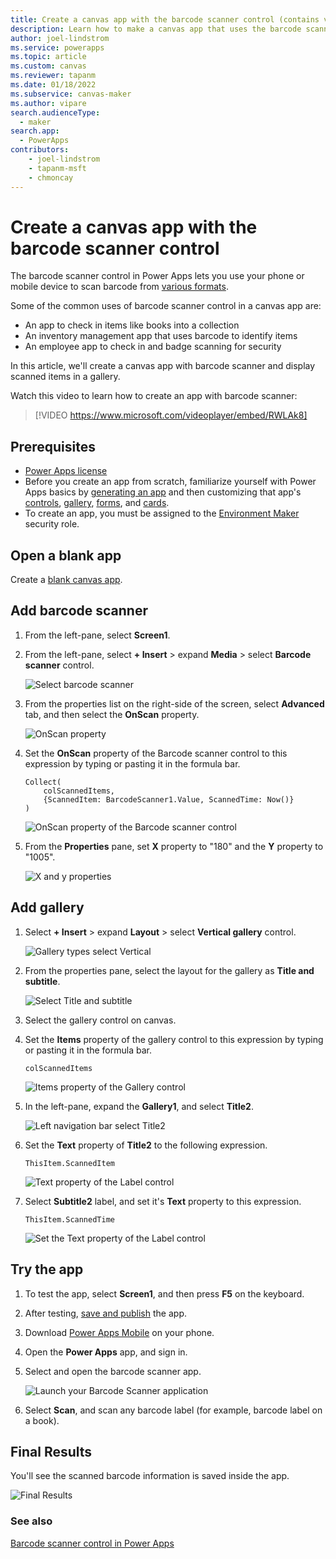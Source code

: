 ```yaml
---
title: Create a canvas app with the barcode scanner control (contains video)
description: Learn how to make a canvas app that uses the barcode scanner control.
author: joel-lindstrom
ms.service: powerapps
ms.topic: article
ms.custom: canvas
ms.reviewer: tapanm
ms.date: 01/18/2022
ms.subservice: canvas-maker
ms.author: vipare
search.audienceType: 
  - maker
search.app: 
  - PowerApps
contributors:
    - joel-lindstrom
    - tapanm-msft
    - chmoncay
---
```


# Create a canvas app with the barcode scanner control

The barcode scanner control in Power Apps lets you use your phone or mobile device to scan barcode from [various formats](../controls/control-new-barcode-scanner.md#barcode-availability-by-device).

Some of the common uses of barcode scanner control in a canvas app are:

- An app to check in items like books into a collection
- An inventory management app that uses barcode to identify items
- An employee app to check in and badge scanning for security

In this article, we'll create a canvas app with barcode scanner and display scanned items in a gallery.

Watch this video to learn how to create an app with barcode scanner:
> [!VIDEO https://www.microsoft.com/videoplayer/embed/RWLAk8]

## Prerequisites

- [Power Apps license](/power-platform/admin/pricing-billing-skus)
- Before you create an app from scratch, familiarize yourself with Power Apps basics by [generating an app](../get-started-test-drive.md) and then customizing that app's [controls](../add-configure-controls.md), [gallery](../add-gallery.md), [forms](../working-with-forms.md), and [cards](../working-with-cards.md).
- To create an app, you must be assigned to the [Environment Maker](/power-platform/admin/database-security) security role.

## Open a blank app

Create a [blank canvas app](../create-blank-app.md).

## Add barcode scanner

1. From the left-pane, select **Screen1**.

1. From the left-pane, select **+ Insert** > expand **Media** > select **Barcode scanner** control.

    ![ Select barcode scanner](media/ceate-app-barcode-scanner/select-barcode-scanner.png "Select barcode scanner")

1. From the properties list on the right-side of the screen, select **Advanced** tab, and then select the **OnScan** property.

    ![OnScan property](media/ceate-app-barcode-scanner/select-advanced-onscan.png "OnScan property")

1. Set the **OnScan** property of the Barcode scanner control to this expression by typing or pasting it in the formula bar.

    ```powerapps-dot
    Collect(
        colScannedItems,
        {ScannedItem: BarcodeScanner1.Value, ScannedTime: Now()}
    )
    ```

    ![OnScan property of the Barcode scanner control](media/ceate-app-barcode-scanner/add-barcode-scanner-3.png "OnScan property of the Barcode scanner control")

1. From the **Properties** pane, set **X** property to "180" and the **Y** property to "1005".

    ![X and y properties](media/ceate-app-barcode-scanner/add-barcode-scanner-4.png "X and y properties")

## Add gallery

1. Select **+ Insert** > expand **Layout** > select **Vertical gallery** control.

    ![Gallery types select Vertical](media/ceate-app-barcode-scanner/insert-vertical-gallery.png "Gallery types select Vertical")

1. From the properties pane, select the layout for the gallery as **Title and subtitle**.

    ![Select Title and subtitle](media/ceate-app-barcode-scanner/gallery-title-subtitle.png "Select Title and subtitle")

1. Select the gallery control on canvas.

1. Set the **Items** property of the gallery control to this expression by typing or pasting it in the formula bar.

    ```powerapps-dot
    colScannedItems
    ```

    ![Items property of the Gallery control](media/ceate-app-barcode-scanner/add-gallery-4.png "Items property of the Gallery control")

1. In the left-pane, expand the **Gallery1**, and select **Title2**.

    ![Left navigation bar select Title2](media/ceate-app-barcode-scanner/add-gallery-5.png "Left navigation bar select Title2")

1. Set the **Text** property of **Title2** to the following expression.

    ```powerapps-dot
    ThisItem.ScannedItem
    ```

    ![Text property of the Label control](media/ceate-app-barcode-scanner/add-gallery-7.png "Text property of the Label control")

1. Select **Subtitle2** label, and set it's **Text** property to this expression.

    ```powerapps-dot
    ThisItem.ScannedTime
    ```

    ![Set the Text property of the Label control](media/ceate-app-barcode-scanner/add-gallery-10.png "Set the Text property of the Label control")

## Try the app

1. To test the app, select **Screen1**, and then press **F5** on the keyboard.

1. After testing, [save and publish](../save-publish-app.md) the app.

1. Download [Power Apps Mobile](https://powerapps.microsoft.com/downloads/) on your phone.

1. Open the **Power Apps** app, and sign in.

1. Select and open the barcode scanner app.

    ![Launch your Barcode Scanner application](media/ceate-app-barcode-scanner/test-the-app-2.png "Launch your Barcode Scanner application")

1. Select **Scan**, and scan any barcode label (for example, barcode label on a book).

## Final Results

You'll see the scanned barcode information is saved inside the app.

![Final Results](media/ceate-app-barcode-scanner/final-results-1.png "Final Results")

### See also

[Barcode scanner control in Power Apps](../controls/control-new-barcode-scanner.md)
